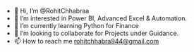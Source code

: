 - 👋 Hi, I’m @RohitChhabraa
- 👀 I’m interested in Power BI, Advanced Excel & Automation. 
- 🌱 I’m currently learning Python for Finance
- 💞️ I’m looking to collaborate for Projects under Guidance. 
- 📫 How to reach me rohitchhabra944@gmail.com

<!---
RohitChhabraa/RohitChhabraa is a ✨ special ✨ repository because its `README.md` (this file) appears on your GitHub profile.
You can click the Preview link to take a look at your changes.
--->
